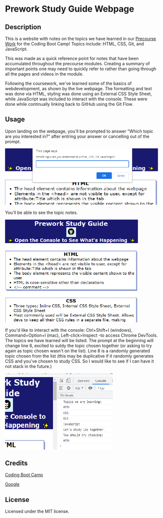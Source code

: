 # Prework Study Guide Webpage

## Description

This is a website with notes on the topics we have learned in our [Precourse Work](https://courses.bootcampspot.com/courses/3172) for the Coding Boot Camp! 
Topics include: HTML, CSS, Git, and JavaScript.

This was made as a quick reference point for notes that have been accumulated throughout the precourse modules. Creating a summary of important points one may need to quickly refer to rather than going through all the pages and videos in the module. 

Following the coursework, we've learned some of the basics of webdevelopment, as shown by the live webpage. 
The formatting and text was done via HTML, styling was done using an External CSS Style Sheet, while JavaScript was included to interact with the console. These were done while continually linking back to GitHub using the Git Flow.  


## Usage

Upon landing on the webpage, you'll be prompted to answer "Which topic are you interested in?" after entring your answer or cancelling out of the prompt.

![prompt](assets/ws-prompt.png)

You'll be able to see the topic notes. 

![main-page](assets/ws-main.png)

If you'd like to interact with the console: Ctrl+Shift+I (windows), Command+Option+I (mac), Left-click>Inspect -to access Chrome DevTools. 
The topics we have learned will be listed. The prompt at the beginning will change line 6, excited to sutdy the topic chosen together (or asking to try again as topic chosen wasn't on the list). Line 8 is a randomly generated topic chosen from the list (this may be duplicative if it randomly generates CSS and you've chosen to study CSS. So I would like to see if I can have it not stack in the future.) 

![console](assets/ws-console.png)


## Credits

[Coding Boot Camp](https://courses.bootcampspot.com)

[Google](https://www.google.ca/)


## License

Licensed under the MIT license.
